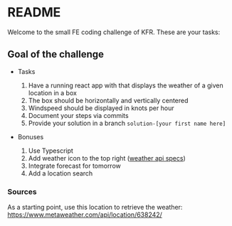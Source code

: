 # README #
Welcome to the small FE coding challenge of KFR. These are your tasks: 

## Goal of the challenge
* Tasks
  1. Have a running react app with that displays the weather of a given location in a box
  2. The box should be horizontally and vertically centered
  3. Windspeed should be displayed in knots per hour
  4. Document your steps via commits
  5. Provide your solution in a branch `solution-[your first name here]`

* Bonuses
   1. Use Typescript 
   2. Add weather icon to the top right ([weather api specs](https://www.metaweather.com/api/))
   3. Integrate forecast for tomorrow
   4. Add a location search
  
### Sources ###
As a starting point, use this location to retrieve the weather: https://www.metaweather.com/api/location/638242/
